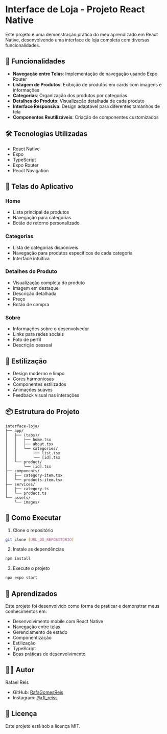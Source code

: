 # Interface de Loja - Projeto React Native

Este projeto é uma demonstração prática do meu aprendizado em React Native, desenvolvendo uma interface de loja completa com diversas funcionalidades.

## 🚀 Funcionalidades

- **Navegação entre Telas**: Implementação de navegação usando Expo Router
- **Listagem de Produtos**: Exibição de produtos em cards com imagens e informações
- **Categorias**: Organização dos produtos por categorias
- **Detalhes do Produto**: Visualização detalhada de cada produto
- **Interface Responsiva**: Design adaptável para diferentes tamanhos de tela
- **Componentes Reutilizáveis**: Criação de componentes customizados

## 🛠️ Tecnologias Utilizadas

- React Native
- Expo
- TypeScript
- Expo Router
- React Navigation

## 📱 Telas do Aplicativo

### Home
- Lista principal de produtos
- Navegação para categorias
- Botão de retorno personalizado

### Categorias
- Lista de categorias disponíveis
- Navegação para produtos específicos de cada categoria
- Interface intuitiva

### Detalhes do Produto
- Visualização completa do produto
- Imagem em destaque
- Descrição detalhada
- Preço
- Botão de compra

### Sobre
- Informações sobre o desenvolvedor
- Links para redes sociais
- Foto de perfil
- Descrição pessoal

## 🎨 Estilização

- Design moderno e limpo
- Cores harmoniosas
- Componentes estilizados
- Animações suaves
- Feedback visual nas interações

## 📦 Estrutura do Projeto

```
interface-loja/
├── app/
│   ├── (tabs)/
│   │   ├── home.tsx
│   │   ├── about.tsx
│   │   └── categories/
│   │       ├── list.tsx
│   │       └── [id].tsx
│   └── product/
│       └── [id].tsx
├── components/
│   ├── category-item.tsx
│   └── products-item.tsx
├── services/
│   ├── category.ts
│   └── product.ts
└── assets/
    └── images/
```

## 🚀 Como Executar

1. Clone o repositório
```bash
git clone [URL_DO_REPOSITÓRIO]
```

2. Instale as dependências
```bash
npm install
```

3. Execute o projeto
```bash
npx expo start
```

## 📝 Aprendizados

Este projeto foi desenvolvido como forma de praticar e demonstrar meus conhecimentos em:
- Desenvolvimento mobile com React Native
- Navegação entre telas
- Gerenciamento de estado
- Componentização
- Estilização
- TypeScript
- Boas práticas de desenvolvimento

## 👨‍💻 Autor

Rafael Reis
- GitHub: [RafaGomesReis](https://github.com/RafaGomesReis)
- Instagram: [@rfl_reiss](https://www.instagram.com/rfl_reiss/)

## 📄 Licença

Este projeto está sob a licença MIT. 